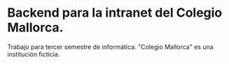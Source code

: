 # Backend para la intranet del Colegio Mallorca.

Trabajo para tercer semestre de informática. "Colegio Mallorca" es una institución ficticia.

